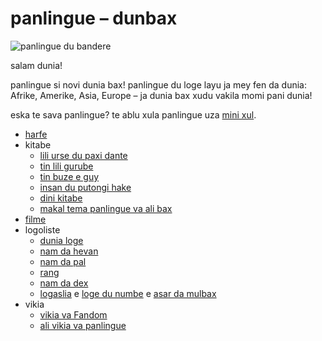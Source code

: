 # panlingue – dunbax

![](http://www.panlingue.info/bandir/bandir.png "panlingue du bandere")

salam dunia!

panlingue si novi dunia bax!
panlingue du loge layu ja mey fen da dunia:
Afrike, Amerike, Asia, Europe
– ja dunia bax xudu vakila momi pani dunia!

eska te sava panlingue?
te ablu xula panlingue uza [mini xul](mini_darse.html).


* [harfe](abc.md)
* kitabe
    * [lili urse du paxi dante](urse_dante.md)
    * [tin lili gurube](3_lil_gurube.md)
    * [tin buze e guy](3_buze_e_guye.md)
    * [insan du putongi hake](putong_hake.md)
    * [dini kitabe](dini_kitabe.md)
    * [makal tema panlingue va ali bax](makal_tema_panlingue.md)
* [filme](filme.md)
* logoliste
    * [dunia loge](lekse/dunia_loge.html)
    * [nam da hevan](lekse/hewan.html)
    * [nam da pal](lekse/pal.html)
    * [rang](lekse/ange.md)
    * [nam da dex](dexonam.md)
    * [logaslia](leksaslia.md) e [loge du numbe](loge_du_numbe.md) e [asar da mulbax](asar_da_mulbax.md)
* vikia
    * [vikia va Fandom](https://panlingue.fandom.com/)
    * [ali vikia va panlingue](http://eo.panlingue.wikia.com/wiki/Ali_panlingue_wikia)

